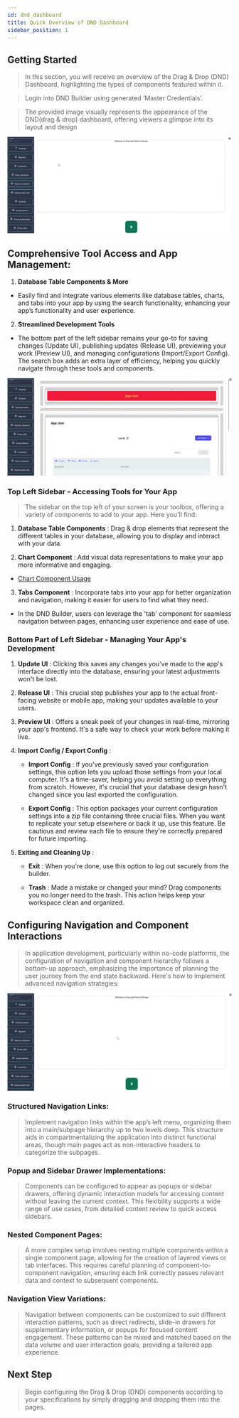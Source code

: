 ```yaml
---
id: dnd_dashboard
title: Quick Overview of DND Dashboard
sidebar_position: 1
---
```


## Getting Started

> In this section, you will receive an overview of the Drag & Drop (DND) Dashboard, highlighting the types of components featured within it.

> Login into DND Builder using generated ‘Master Credentials’. 

> The provided image visually represents the appearance of the DND(drag & drop) dashboard, offering viewers a glimpse into its layout and design

![DND Dashboard](../../static/img/dnd_dashboard.gif)

## Comprehensive Tool Access and App Management:

1. **Database Table Components & More**

- Easily find and integrate various elements like database tables, charts, and tabs into your app by using the search functionality, enhancing your app’s functionality and user experience.

2. **Streamlined Development Tools**

- The bottom part of the left sidebar remains your go-to for saving changes (Update UI), publishing updates (Release UI), previewing your work (Preview UI), and managing configurations (Import/Export Config). The search box adds an extra layer of efficiency, helping you quickly navigate through these tools and components.

![Sidebar View](../../static/img/previewui_mode.gif)

### Top Left Sidebar - Accessing Tools for Your App

> The sidebar on the top left of your screen is your toolbox, offering a variety of components to add to your app. Here you'll find:

1. **Database Table Components** : Drag & drop elements that represent the different tables in your database, allowing you to display and interact with your data.

2. **Chart Component** : Add visual data representations to make your app more informative and engaging.

- [Chart Component Usage](./chart-component-usage/chart-component.md)

3. **Tabs Component** : Incorporate tabs into your app for better organization and navigation, making it easier for users to find what they need.

- In the DND Builder, users can leverage the 'tab' component for seamless navigation between pages, enhancing user experience and ease of use.

### Bottom Part of Left Sidebar - Managing Your App's Development

1. **Update UI** : Clicking this saves any changes you've made to the app's interface directly into the database, ensuring your latest adjustments won't be lost.

2. **Release UI** : This crucial step publishes your app to the actual front-facing website or mobile app, making your updates available to your users.

3. **Preview UI** : Offers a sneak peek of your changes in real-time, mirroring your app's frontend. It's a safe way to check your work before making it live.

4. **Import Config / Export Config** :

   - **Import Config** : If you've previously saved your configuration settings, this option lets you upload those settings from your local computer. It's a time-saver, helping you avoid setting up everything from scratch. However, it's crucial that your database design hasn't changed since you last exported the configuration.

   - **Export Config** : This option packages your current configuration settings into a zip file containing three crucial files. When you want to replicate your setup elsewhere or back it up, use this feature. Be cautious and review each file to ensure they're correctly prepared for future importing.

5. **Exiting and Cleaning Up** :

   - **Exit** : When you're done, use this option to log out securely from the builder.

   - **Trash** : Made a mistake or changed your mind? Drag components you no longer need to the trash. This action helps keep your workspace clean and organized.

## Configuring Navigation and Component Interactions

> In application development, particularly within no-code platforms, the configuration of navigation and component hierarchy follows a bottom-up approach, emphasizing the importance of planning the user journey from the end state backward. Here's how to implement advanced navigation strategies:

![Right hand Side Menu](../../static/img/rightside_menu.gif)

### Structured Navigation Links:

> Implement navigation links within the app’s left menu, organizing them into a main/subpage hierarchy up to two levels deep. This structure aids in compartmentalizing the application into distinct functional areas, though main pages act as non-interactive headers to categorize the subpages.

### Popup and Sidebar Drawer Implementations:

> Components can be configured to appear as popups or sidebar drawers, offering dynamic interaction models for accessing content without leaving the current context. This flexibility supports a wide range of use cases, from detailed content review to quick access sidebars.

### Nested Component Pages:

> A more complex setup involves nesting multiple components within a single component page, allowing for the creation of layered views or tab interfaces. This requires careful planning of component-to-component navigation, ensuring each link correctly passes relevant data and context to subsequent components.

### Navigation View Variations:

> Navigation between components can be customized to suit different interaction patterns, such as direct redirects, slide-in drawers for supplementary information, or popups for focused content engagement. These patterns can be mixed and matched based on the data volume and user interaction goals, providing a tailored app experience.

## Next Step

> Begin configuring the Drag & Drop (DND) components according to your specifications by simply dragging and dropping them into the pages.

